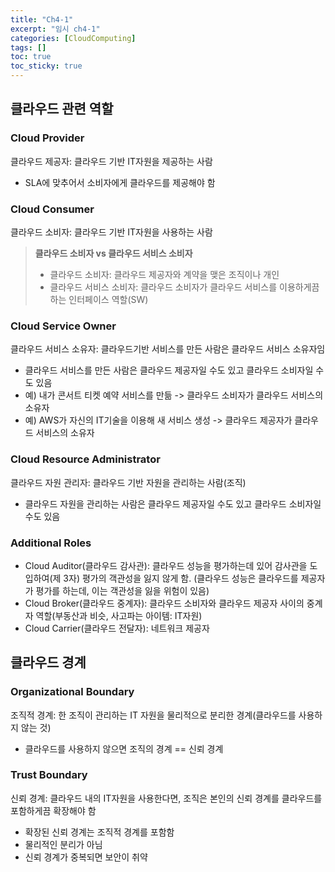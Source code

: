 ```yaml
---
title: "Ch4-1"
excerpt: "임시 ch4-1"
categories: [CloudComputing]
tags: []
toc: true
toc_sticky: true
---
```



## 클라우드 관련 역할
### Cloud Provider
클라우드 제공자: 클라우드 기반 IT자원을 제공하는 사람
* SLA에 맞추어서 소비자에게 클라우드를 제공해야 함

### Cloud Consumer
클라우드 소비자: 클라우드 기반 IT자원을 사용하는 사람

> **클라우드 소비자 vs 클라우드 서비스 소비자**
> * 클라우드 소비자: 클라우드 제공자와 계약을 맺은 조직이나 개인
> * 클라우드 서비스 소비자: 클라우드 소비자가 클라우드 서비스를 이용하게끔 하는 인터페이스 역할(SW)

### Cloud Service Owner
클라우드 서비스 소유자: 클라우드기반 서비스를 만든 사람은 클라우드 서비스 소유자임
* 클라우드 서비스를 만든 사람은 클라우드 제공자일 수도 있고 클라우드 소비자일 수도 있음
* 예) 내가 콘서트 티켓 예약 서비스를 만듦 -> 클라우드 소비자가 클라우드 서비스의 소유자
* 예) AWS가 자신의 IT기술을 이용해 새 서비스 생성 -> 클라우드 제공자가 클라우드 서비스의 소유자

### Cloud Resource Administrator
클라우드 자원 관리자: 클라우드 기반 자원을 관리하는 사람(조직)
* 클라우드 자원을 관리하는 사람은 클라우드 제공자일 수도 있고 클라우드 소비자일 수도 있음

### Additional Roles
* Cloud Auditor(클라우드 감사관): 클라우드 성능을 평가하는데 있어 감사관을 도입하여(제 3자) 평가의 객관성을 잃지 않게 함. (클라우드 성능은 클라우드를 제공자가 평가를 하는데, 이는 객관성을 잃을 위험이 있음)
* Cloud Broker(클라우드 중계자): 클라우드 소비자와 클라우드 제공자 사이의 중계자 역할(부동산과 비슷, 사고파는 아이템: IT자원)
* Cloud Carrier(클라우드 전달자): 네트워크 제공자 


## 클라우드 경계
### Organizational Boundary
조직적 경계: 한 조직이 관리하는 IT 자원을 물리적으로 분리한 경계(클라우드를 사용하지 않는 것)
* 클라우드를 사용하지 않으면 조직의 경계 == 신뢰 경계

### Trust Boundary
신뢰 경계: 클라우드 내의 IT자원을 사용한다면, 조직은 본인의 신뢰 경계를 클라우드를 포함하게끔 확장해야 함
* 확장된 신뢰 경계는 조직적 경계를 포함함
* 물리적인 분리가 아님
* 신뢰 경계가 중복되면 보안이 취약